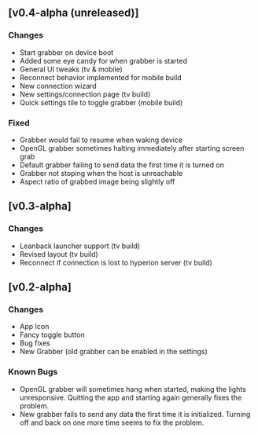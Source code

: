 ## [v0.4-alpha (unreleased)]
### Changes
- Start grabber on device boot
- Added some eye candy for when grabber is started
- General UI tweaks (tv & mobile)
- Reconnect behavior implemented for mobile build
- New connection wizard
- New settings/connection page (tv build)
- Quick settings tile to toggle grabber (mobile build)

### Fixed
- Grabber would fail to resume when waking device
- OpenGL grabber sometimes halting immediately after starting screen grab
- Default grabber failing to send data the first time it is turned on
- Grabber not stoping when the host is unreachable
- Aspect ratio of grabbed image being slightly off

## [v0.3-alpha]
### Changes
- Leanback launcher support (tv build)
- Revised layout (tv build)
- Reconnect if connection is lost to hyperion server (tv build)

## [v0.2-alpha]
### Changes
- App Icon
- Fancy toggle button
- Bug fixes
- New Grabber (old grabber can be enabled in the settings)

### Known Bugs
- OpenGL grabber will sometimes hang when started, making the lights unresponsive. Quitting the app and starting again generally fixes the problem.
- New grabber fails to send any data the first time it is initialized. Turning off and back on one more time seems to fix the problem.
